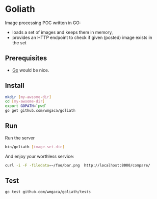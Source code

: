 # Goliath
Image processing POC written in GO:
* loads a set of images and keeps them in memory,
* provides an HTTP endpoint to check if given (posted) image exists in the set

## Prerequisites
* [Go](http://golang.org) would be nice.

## Install
```bash
mkdir [my-awsome-dir]
cd [my-awsome-dir]
export GOPATH=`pwd`
go get github.com/wmgaca/goliath
```

## Run
Run the server
```bash
bin/goliath [image-set-dir]
```

And enjoy your worthless service:
```bash
curl -i -F -filedata=~/foo/bar.png  http://localhost:8000/compare/
```

## Test

```bash
go test github.com/wmgaca/goliath/tests
```
